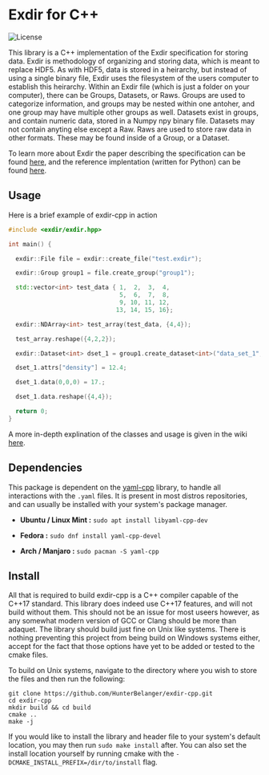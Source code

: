 # Exdir for C++
![License](https://img.shields.io/github/license/HunterBelanger/exdir-cpp.svg)

This library is a C++ implementation of the Exdir specification for storing data.
Exdir is methodology of organizing and storing data, which is meant to replace 
HDF5. As with HDF5, data is stored in a heirarchy, but instead of using a single 
binary file, Exdir uses the filesystem of the users computer to establish this 
heirarchy. Within an Exdir file (which is just a folder on your computer), there
can be Groups, Datasets, or Raws. Groups are used to categorize information, and
groups may be nested within one antoher, and one group may have multiple other
groups as well. Datasets exist in groups, and contain numeric data, stored in a
Numpy npy binary file. Datasets may not contain anyting else except a Raw. Raws
are used to store raw data in other formats. These may be found inside of a
Group, or a Dataset. 

To learn more about Exdir the paper describing the specification can be found 
[here](https://www.frontiersin.org/articles/10.3389/fninf.2018.00016/full), and 
the reference implentation (written for Python) can be found 
[here](https://github.com/CINPLA/exdir).

## Usage
Here is a brief example of exdir-cpp in action
```cpp
#include <exdir/exdir.hpp>

int main() {

  exdir::File file = exdir::create_file("test.exdir");

  exdir::Group group1 = file.create_group("group1");

  std::vector<int> test_data { 1,  2,  3,  4,
                               5,  6,  7,  8,
                               9, 10, 11, 12,
                              13, 14, 15, 16};

  exdir::NDArray<int> test_array(test_data, {4,4});

  test_array.reshape({4,2,2});

  exdir::Dataset<int> dset_1 = group1.create_dataset<int>("data_set_1", test_array);

  dset_1.attrs["density"] = 12.4;

  dset_1.data(0,0,0) = 17.;

  dset_1.data.reshape({4,4});

  return 0;
}
```
A more in-depth explination of the classes and usage is given in the wiki 
[here](https://github.com/HunterBelanger/exdir-cpp/wiki/Usage).

## Dependencies
This package is dependent on the [yaml-cpp](https://github.com/jbeder/yaml-cpp)
library, to handle all interactions with the ```.yaml``` files. It is present in
most distros repositories, and can usually be installed with your system's
package manager.

* **Ubuntu / Linux Mint :**
```sudo apt install libyaml-cpp-dev```

* **Fedora :**
```sudo dnf install yaml-cpp-devel```

* **Arch / Manjaro :**
```sudo pacman -S yaml-cpp```

## Install
All that is required to build exdir-cpp is a C++ compiler capable of the C++17
standard. This library does indeed use C++17 features, and will not build 
without them. This should not be an issue for most useers however, as any 
somewhat modern version of GCC or Clang should be more than adaquet. The 
library should build just fine on Unix  like systems. There is nothing 
preventing this project from being build on Windows systems either, accept for
the fact that those options have yet to be added or tested to the cmake files.

To build on Unix systems, navigate to the directory where you wish to store the 
files and then run the following:
```
git clone https://github.com/HunterBelanger/exdir-cpp.git
cd exdir-cpp
mkdir build && cd build
cmake ..
make -j
```
If you would like to install the library and header file to your system's
default location, you may then run ```sudo make install``` after. You can
also set the install location yourself by running cmake with the
```-DCMAKE_INSTALL_PREFIX=/dir/to/install``` flag.
